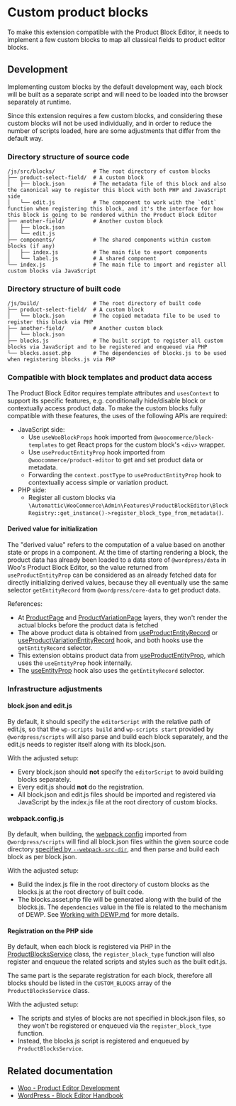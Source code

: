 # Custom product blocks

To make this extension compatible with the Product Block Editor, it needs to implement a few custom blocks to map all classical fields to product editor blocks.

## Development

Implementing custom blocks by the default development way, each block will be built as a separate script and will need to be loaded into the browser separately at runtime.

Since this extension requires a few custom blocks, and considering these custom blocks will not be used individually, and in order to reduce the number of scripts loaded, here are some adjustments that differ from the default way.

### Directory structure of source code

```
/js/src/blocks/            # The root directory of custom blocks
├── product-select-field/  # A custom block
│   ├── block.json         # The metadata file of this block and also the canonical way to register this block with both PHP and JavaScript side
│   └── edit.js            # The component to work with the `edit` function when registering this block, and it's the interface for how this block is going to be rendered within the Product Block Editor
├── another-field/         # Another custom block
│   ├── block.json
│   └── edit.js
├── components/            # The shared components within custom blocks (if any)
│   ├── index.js           # The main file to export components
│   └── label.js           # A shared component
└── index.js               # The main file to import and register all custom blocks via JavaScript
```

### Directory structure of built code

```
/js/build/                 # The root directory of built code
├── product-select-field/  # A custom block
│   └── block.json         # The copied metadata file to be used to register this block via PHP
├── another-field/         # Another custom block
│   └── block.json
├── blocks.js              # The built script to register all custom blocks via JavaScript and to be registered and enqueued via PHP
└── blocks.asset.php       # The dependencies of blocks.js to be used when registering blocks.js via PHP
```

### Compatible with block templates and product data access

The Product Block Editor requires template attributes and `usesContext` to support its specific features, e.g. conditionally hide/disable block or contextually access product data. To make the custom blocks fully compatible with these features, the uses of the following APIs are required:

- JavaScript side:
   - Use `useWooBlockProps` hook imported from `@woocommerce/block-templates` to get React props for the custom block's `<div>` wrapper.
   - Use `useProductEntityProp` hook imported from `@woocommerce/product-editor` to get and set product data or metadata.
   - Forwarding the `context.postType` to `useProductEntityProp` hook to contextually access simple or variation product.
- PHP side:
   - Register all custom blocks via `\Automattic\WooCommerce\Admin\Features\ProductBlockEditor\BlockRegistry::get_instance()->register_block_type_from_metadata()`.

#### Derived value for initialization

The "derived value" refers to the computation of a value based on another state or props in a component. At the time of starting rendering a block, the product data has already been loaded to a data store of `@wordpress/data` in Woo's Product Block Editor, so the value returned from `useProductEntityProp` can be considered as an already fetched data for directly initializing derived values, because they all eventually use the same selector `getEntityRecord` from `@wordpress/core-data` to get product data.

References:

- At [ProductPage](https://github.com/woocommerce/woocommerce/blob/8.6.0/plugins/woocommerce-admin/client/products/product-page.tsx#L77-L79) and [ProductVariationPage](https://github.com/woocommerce/woocommerce/blob/8.6.0/plugins/woocommerce-admin/client/products/product-variation-page.tsx#L83-L85) layers, they won't render the actual blocks before the product data is fetched
- The above product data is obtained from [useProductEntityRecord](https://github.com/woocommerce/woocommerce/blob/8.6.0/plugins/woocommerce-admin/client/products/hooks/use-product-entity-record.ts#L19-L23) or [useProductVariationEntityRecord](https://github.com/woocommerce/woocommerce/blob/8.6.0/plugins/woocommerce-admin/client/products/hooks/use-product-variation-entity-record.ts#L16-L22) hook, and both hooks use the `getEntityRecord` selector.
- This extension obtains product data from [useProductEntityProp](https://github.com/woocommerce/woocommerce/blob/8.6.0/packages/js/product-editor/src/hooks/use-product-entity-prop.ts#L24-L34), which uses the `useEntityProp` hook internally.
- The [useEntityProp](https://github.com/WordPress/gutenberg/blob/wp/6.0/packages/core-data/src/entity-provider.js#L102-L133) hook also uses the `getEntityRecord` selector.

### Infrastructure adjustments

#### block.json and edit.js

By default, it should specify the `editorScript` with the relative path of edit.js, so that the `wp-scripts build` and `wp-scripts start` provided by `@wordpress/scripts` will also parse and build each block separately, and the edit.js needs to register itself along with its block.json.

With the adjusted setup:

- Every block.json should **not** specify the `editorScript` to avoid building blocks separately.
- Every edit.js should **not** do the registration.
- All block.json and edit.js files should be imported and registered via JavaScript by the index.js file at the root directory of custom blocks.

#### webpack.config.js

By default, when building, the [webpack config](https://github.com/WordPress/gutenberg/tree/%40wordpress/scripts%4024.6.0/packages/scripts#default-webpack-config) imported from `@wordpress/scripts` will find all block.json files within the given source code directory [specified by `--webpack-src-dir`](https://github.com/WordPress/gutenberg/tree/%40wordpress/scripts%4024.6.0/packages/scripts#automatic-blockjson-detection-and-the-source-code-directory), and then parse and build each block as per block.json.

With the adjusted setup:

- Build the index.js file in the root directory of custom blocks as the blocks.js at the root directory of built code.
- The blocks.asset.php file will be generated along with the build of the blocks.js. The `dependencies` value in the file is related to the mechanism of DEWP. See [Working with DEWP.md](../../../Working%20with%20DEWP.md) for more details.

#### Registration on the PHP side

By default, when each block is registered via PHP in the [ProductBlocksService](../../../src/Admin/ProductBlocksService.php) class, the `register_block_type` function will also register and enqueue the related scripts and styles such as the built edit.js.

The same part is the separate registration for each block, therefore all blocks should be listed in the `CUSTOM_BLOCKS` array of the `ProductBlocksService` class.

With the adjusted setup:

- The scripts and styles of blocks are not specified in block.json files, so they won't be registered or enqueued via the `register_block_type` function.
- Instead, the blocks.js script is registered and enqueued by `ProductBlocksService`.

## Related documentation

- [Woo - Product Editor Development](https://github.com/woocommerce/woocommerce/tree/trunk/docs/product-editor-development)
- [WordPress - Block Editor Handbook](https://developer.wordpress.org/block-editor/)
